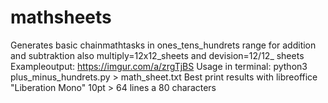 # mathsheets
Generates basic chainmathtasks in ones_tens_hundrets range for addition and subtraktion also multiply=12x12_sheets and devision=12/12_ sheets
Exampleoutput: https://imgur.com/a/zrgTjBS
Usage in terminal: python3 plus_minus_hundrets.py > math_sheet.txt
Best print results with libreoffice "Liberation Mono" 10pt > 64 lines a 80 characters
